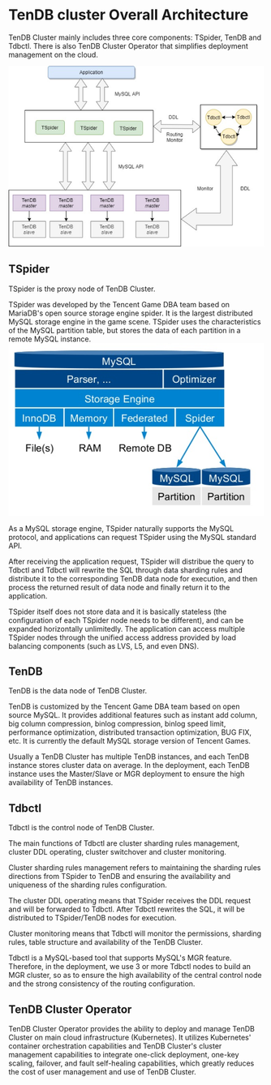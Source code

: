# TenDB cluster Overall Architecture  
TenDB Cluster mainly includes three core components: TSpider, TenDB and Tdbctl.
There is also TenDB Cluster Operator that simplifies deployment management on the cloud.

![pic](./pic/ar1.jpg)

## TSpider
TSpider is the proxy node of TenDB Cluster.   

TSpider was developed by the Tencent Game DBA team based on MariaDB's open source storage engine spider. It is the largest distributed MySQL storage engine in the game scene. TSpider uses the characteristics of the MySQL partition table, but stores the data of each partition in a remote MySQL instance.   
![pic](./pic/spider.png)

As a MySQL storage engine, TSpider naturally supports the MySQL protocol, and applications can request TSpider using the MySQL standard API.   

After receiving the application request, TSpider will distribue the query to Tdbctl and Tdbctl will rewrite the SQL through data sharding rules and distribute it to the corresponding TenDB data node for execution, and then process the returned result of data node and finally return it to the application.

TSpider itself does not store data and it is basically stateless (the configuration of each TSpider node needs to be different), and can be expanded horizontally unlimitedly. The application can access multiple TSpider nodes through the unified access address provided by load balancing components (such as LVS, L5, and even DNS).

## TenDB
TenDB is the data node of TenDB Cluster.   

TenDB is customized by the Tencent Game DBA team based on open source MySQL. It provides additional features such as instant add column, big column compression, binlog compression, binlog speed limit, performance optimization, distributed transaction optimization, BUG FIX, etc. It is currently the default MySQL storage version of Tencent Games.

Usually a TenDB Cluster has multiple TenDB instances, and each TenDB instance stores cluster data on average. In the deployment, each TenDB instance uses the Master/Slave or MGR deployment to ensure the high availability of TenDB instances.

## Tdbctl
Tdbctl is the control node of TenDB Cluster.

The main functions of Tdbctl are cluster sharding rules management, cluster DDL operating, cluster switchover and cluster monitoring.

Cluster sharding rules management refers to maintaining the sharding rules directions from TSpider to TenDB and ensuring the availability and uniqueness of the sharding rules configuration.

The cluster DDL operating means that TSpider receives the DDL request and will be forwarded to Tdbctl. After Tdbctl rewrites the SQL, it will be distributed to TSpider/TenDB nodes for execution.

Cluster monitoring means that Tdbctl will monitor the permissions, sharding rules, table structure and availability of the TenDB Cluster.

Tdbctl is a MySQL-based tool that supports MySQL's MGR feature.
Therefore, in the deployment, we use 3 or more Tdbctl nodes to build an MGR cluster, so as to ensure the high availability of the central control node and the strong consistency of the routing configuration.

## TenDB Cluster Operator
TenDB Cluster Operator provides the ability to deploy and manage TenDB Cluster on main cloud infrastructure (Kubernetes). It utilizes Kubernetes' container orchestration capabilities and TenDB Cluster's cluster management capabilities to integrate one-click deployment, one-key scaling, failover, and fault self-healing capabilities, which greatly reduces the cost of user management and use of TenDB Cluster.

